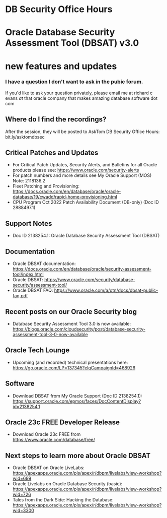 # DB Security Office Hours
# Oracle Database Security Assessment Tool (DBSAT) v3.0
# new features and updates

### I have a question I don't want to ask in the pubic forum. 

If you'd like to ask your question privately, please email me at richard c evans _at_ that oracle company that makes amazing database software dot com 

## Where do I find the recordings? 

After the session, they will be posted to AskTom DB Security Office Hours: bit.ly/asktomdbsec

## Critical Patches and Updates

- For Critical Patch Updates, Security Alerts, and Bulletins for all Oracle products please see: https://www.oracle.com/security-alerts
- For patch numbers and more details see My Oracle Support (MOS) Note: 2118136.2 
- Fleet Patching and Provisioning: https://docs.oracle.com/en/database/oracle/oracle-database/19/cwadd/rapid-home-provisioning.html
- CPU Program Oct 2022 Patch Availability Document (DB-only) (Doc ID 2888497.1)	

## Support Notes

- Doc ID 2138254.1: Oracle Database Security Assessment Tool (DBSAT)

## Documentation 

- Oracle DBSAT documentation: https://docs.oracle.com/en/database/oracle/security-assessment-tool/index.html
- Oracle DBSAT: https://www.oracle.com/security/database-security/assessment-tool/
- Oracle DBSAT FAQ: https://www.oracle.com/a/otn/docs/dbsat-public-faq.pdf
  
## Recent posts on our Oracle Security blog

- Database Security Assessment Tool 3.0 is now available: https://blogs.oracle.com/cloudsecurity/post/database-security-assessment-tool-3-0-now-available

## Oracle Tech Lounge 

- Upcoming (and recorded) technical presentations here: https://go.oracle.com/LP=137345?elqCampaignId=468926

## Software

- Download DBSAT from My Oracle Support (Doc ID 2138254.1): https://support.oracle.com/epmos/faces/DocContentDisplay?id=2138254.1

## Oracle 23c FREE Developer Release

- Download Oracle 23c FREE from https://www.oracle.com/database/free/

## Next steps to learn more about Oracle DBSAT

- Oracle DBSAT on Oracle LiveLabs: https://apexapps.oracle.com/pls/apex/r/dbpm/livelabs/view-workshop?wid=699
- Oracle Livelabs on Oracle Database Security (basic): https://apexapps.oracle.com/pls/apex/r/dbpm/livelabs/view-workshop?wid=726
- Tales from the Dark Side: Hacking the Database: https://apexapps.oracle.com/pls/apex/r/dbpm/livelabs/view-workshop?wid=3300


